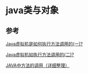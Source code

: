 # java类与对象

## 参考
[Java虚拟机是如何执行方法调用的(一)?](https://zhuanlan.zhihu.com/p/79841891)

[Java虚拟机如执行方法调用的(二)?](https://zhuanlan.zhihu.com/p/79976317)

[JAVA中方法的调用（详细整理）](https://blog.csdn.net/u012501054/article/details/80420114)